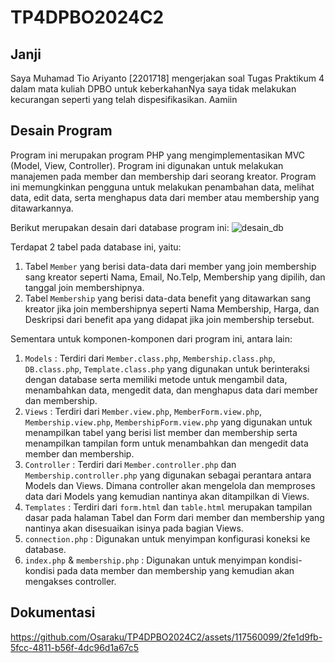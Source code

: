 # TP4DPBO2024C2

## Janji
Saya Muhamad Tio Ariyanto [2201718] mengerjakan soal Tugas Praktikum 4
dalam mata kuliah DPBO untuk keberkahanNya saya tidak melakukan kecurangan
seperti yang telah dispesifikasikan. Aamiin

## Desain Program
Program ini merupakan program PHP yang mengimplementasikan MVC (Model, View, Controller). Program ini digunakan untuk melakukan manajemen pada member dan membership dari seorang kreator. Program ini memungkinkan pengguna untuk melakukan penambahan data, melihat data, edit data, serta menghapus data dari member atau membership yang ditawarkannya.

Berikut merupakan desain dari database program ini:
![desain_db](https://github.com/Osaraku/TP4DPBO2024C2/assets/117560099/0e849ae6-3ecf-45ff-bfd1-cc8f19f85130)

Terdapat 2 tabel pada database ini, yaitu:
1. Tabel `Member` yang berisi data-data dari member yang join membership sang kreator seperti Nama, Email, No.Telp, Membership yang dipilih, dan tanggal join membershipnya.
2. Tabel `Membership` yang berisi data-data benefit yang ditawarkan sang kreator jika join membershipnya seperti Nama Membership, Harga, dan Deskripsi dari benefit apa yang didapat jika join membership tersebut.

Sementara untuk komponen-komponen dari program ini, antara lain:
1. `Models` : Terdiri dari `Member.class.php`, `Membership.class.php`, `DB.class.php`, `Template.class.php` yang digunakan untuk berinteraksi dengan database serta memiliki metode untuk mengambil data, menambahkan data, mengedit data, dan menghapus data dari member dan membership.
2. `Views` : Terdiri dari `Member.view.php`, `MemberForm.view.php`, `Membership.view.php`, `MembershipForm.view.php` yang digunakan untuk menampilkan tabel yang berisi list member dan membership serta menampilkan tampilan form untuk menambahkan dan mengedit data member dan membership.
3. `Controller` : Terdiri dari `Member.controller.php` dan `Membership.controller.php` yang digunakan sebagai perantara antara Models dan Views. Dimana controller akan mengelola dan memproses data dari Models yang kemudian nantinya akan ditampilkan di Views.
4. `Templates` : Terdiri dari `form.html` dan `table.html` merupakan tampilan dasar pada halaman Tabel dan Form dari member dan membership yang nantinya akan disesuaikan isinya pada bagian Views.
5. `connection.php` : Digunakan untuk menyimpan konfigurasi koneksi ke database.
6. `index.php` & `membership.php` : Digunakan untuk menyimpan kondisi-kondisi pada data member dan membership yang kemudian akan mengakses controller.

## Dokumentasi
https://github.com/Osaraku/TP4DPBO2024C2/assets/117560099/2fe1d9fb-5fcc-4811-b56f-4dc96d1a67c5

